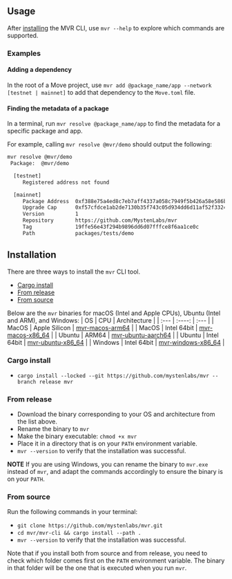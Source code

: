 ## Usage
After [installing](#installation) the MVR CLI, use `mvr --help` to explore which commands are supported.

### Examples

#### Adding a dependency
In the root of a Move project, use `mvr add @package_name/app --network [testnet | mainnet]` to add that dependency to the `Move.toml` file.

#### Finding the metadata of a package
In a terminal, run `mvr resolve @package_name/app` to find the metadata for a specific package and app.

For example, calling `mvr resolve @mvr/demo` should output the following:
```bash
mvr resolve @mvr/demo
 Package:  @mvr/demo 

  [testnet]
     Registered address not found    

  [mainnet]
     Package Address  0xf388e75a4ed8c7eb7aff4337a058c7949f5b426a58e586bf6e12785b99c03e31 
     Upgrade Cap      0xf57cfdce1ab2de7130b35f743c05d934dd6d11af52f33240c58d26f2d1904dd6 
     Version          1                                                                  
     Repository       https://github.com/MystenLabs/mvr                                  
     Tag              19ffe56e43f294b9896dd6d07fffce8f6aa1ce0c                           
     Path             packages/tests/demo     
```

## Installation

There are three ways to install the `mvr` CLI tool.
- [Cargo install](#cargo-install)
- [From release](#from-release)
- [From source](#from-source)

Below are the `mvr` binaries for macOS (Intel and Apple CPUs), Ubuntu (Intel and ARM), and Windows:
| OS      | CPU             | Architecture                                                                                              |
| :---    | :----:          | :---                                                                                                      |
| MacOS   | Apple Silicon   | [mvr-macos-arm64](https://github.com/mystenlabs/mvr/releases/latest/download/mvr-macos-arm64)             |
| MacOS   | Intel 64bit     | [mvr-macos-x86_64](https://github.com/mystenlabs/mvr/releases/latest/download/mvr-macos-x86_64)           |
| Ubuntu  | ARM64           | [mvr-ubuntu-aarch64](https://github.com/mystenlabs/mvr/releases/latest/download/mvr-ubuntu-aarch64)       |
| Ubuntu  | Intel 64bit     | [mvr-ubuntu-x86_64](https://github.com/mystenlabs/mvr/releases/latest/download/mvr-ubuntu-x86_64)         |
| Windows | Intel 64bit     | [mvr-windows-x86_64](https://github.com/mystenlabs/mvr/releases/latest/download/mvr-windows-x86_64.exe)   |

### Cargo install

- `cargo install --locked --git https://github.com/mystenlabs/mvr --branch release mvr`

### From release
 
- Download the binary corresponding to your OS and architecture from the list above.
- Rename the binary to `mvr`
- Make the binary executable: `chmod +x mvr`
- Place it in a directory that is on your `PATH` environment variable.
- `mvr --version` to verify that the installation was successful.

**NOTE** If you are using Windows, you can rename the binary to `mvr.exe` instead of `mvr`, and adapt the commands accordingly to ensure the binary is on your `PATH`.

### From source

Run the following commands in your terminal:
- `git clone https://github.com/mystenlabs/mvr.git`
- `cd mvr/mvr-cli && cargo install --path .`
- `mvr --version` to verify that the installation was successful.

Note that if you install both from source and from release, you need to check which folder comes first on the `PATH` environment variable. The binary in that folder will be the one that is executed when you run `mvr`.
